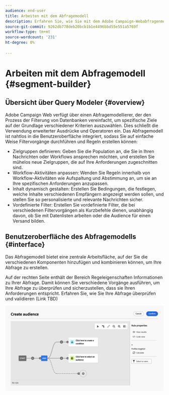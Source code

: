 ```yaml
---
audience: end-user
title: Arbeiten mit dem Abfragemodell
description: Erfahren Sie, wie Sie mit dem Adobe Campaign-Webabfragenmodell arbeiten.
source-git-commit: 9262db778deb20bcb1b1e4496bbd55e551a5769f
workflow-type: tm+mt
source-wordcount: '231'
ht-degree: 0%

---
```


# Arbeiten mit dem Abfragemodell {#segment-builder}

## Übersicht über Query Modeler {#overview}

Adobe Campaign Web verfügt über einen Abfragemodellierer, der den Prozess der Filterung von Datenbanken vereinfacht, um spezifische Ziele auf der Grundlage verschiedener Kriterien auszuwählen. Dies schließt die Verwendung erweiterter Ausdrücke und Operatoren ein. Das Abfragemodell ist nahtlos in die Benutzeroberfläche integriert, sodass Sie auf einfache Weise Filtervorgänge durchführen und Regeln erstellen können:

* Zielgruppen definieren: Geben Sie die Population an, die Sie in Ihren Nachrichten oder Workflows ansprechen möchten, und erstellen Sie mühelos neue Zielgruppen, die auf Ihre Anforderungen zugeschnitten sind.
* Workflow-Aktivitäten anpassen: Wenden Sie Regeln innerhalb von Workflow-Aktivitäten wie Aufspaltung und Abstimmung an, um sie an Ihre spezifischen Anforderungen anzupassen.
* Inhalt dynamisch gestalten: Erstellen Sie Bedingungen, die festlegen, welche Inhalte verschiedenen Empfängern angezeigt werden sollen, und stellen Sie so personalisierte und relevante Nachrichten sicher.
* Vordefinierte Filter: Erstellen Sie vordefinierte Filter, die bei verschiedenen Filtervorgängen als Kurzbefehle dienen, unabhängig davon, ob Sie mit Datenlisten arbeiten oder die Audience für einen Versand bilden.

## Benutzeroberfläche des Abfragemodells {#interface}

Das Abfragemodell bietet eine zentrale Arbeitsfläche, auf der Sie die verschiedenen Komponenten hinzufügen und kombinieren können, um Ihre Abfrage zu erstellen.

Auf der rechten Seite enthält der Bereich Regeleigenschaften Informationen zu Ihrer Abfrage. Damit können Sie verschiedene Vorgänge ausführen, um Ihre Abfrage zu überprüfen und sicherzustellen, dass sie Ihren Anforderungen entspricht. Erfahren Sie, wie Sie Ihre Abfrage überprüfen und validieren (Link TBD)

![](assets/query-interface.png)
